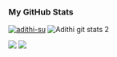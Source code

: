 ### My GitHub Stats

<!--![Adithi git stats 1](https://github.com/adithi-su/git-stats/blob/master/generated/overview.svg)-->
<a href="https://github.com/anuraghazra/github-readme-stats" target="_blank" rel="noreferrer"><img src="https://github-readme-stats.vercel.app/api?username=adithi-su&show_icons=true&locale=en&theme=github_dark&hide_border=true" alt="adithi-su" /></a>
![Adithi git stats 2](https://github.com/adithi-su/git-stats/blob/master/generated/languages.svg)

[<img src="https://img.shields.io/badge/LinkedIn-0077B5?style=for-the-badge&logo=linkedin&logoColor=white" />](https://www.linkedin.com/in/adithi-su/)
[<img src="https://img.shields.io/badge/Twitter-1DA1F2?style=for-the-badge&logo=twitter&logoColor=white"/>](https://twitter.com/adithi_upadhya)
<!--
**adithi-su/adithi-su** is a ✨ _special_ ✨ repository because its `README.md` (this file) appears on your GitHub profile.

Here are some ideas to get you started:

- 🔭 I’m currently working on ...
- 🌱 I’m currently learning ...
- 👯 I’m looking to collaborate on ...
- 🤔 I’m looking for help with ...
- 💬 Ask me about ...
- 📫 How to reach me: ...
- 😄 Pronouns: ...
- ⚡ Fun fact: ...
-->

